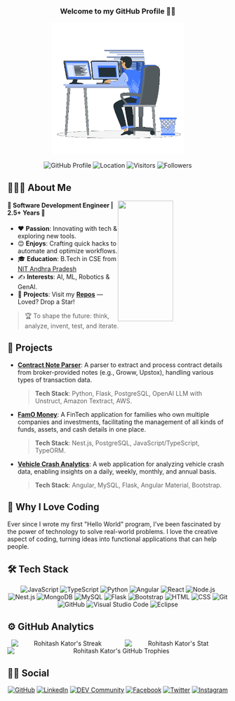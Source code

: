 <div align="center">
    <h3>Welcome to my GitHub Profile 👋🏻</h3>
    <div>
        <img alt="Focused developer working at a multi-monitor setup" height="300" width="auto" src="https://github.com/itsrkator/itsrkator/blob/main/code_in_focus.gif" />
    </div>

![GitHub Profile](https://img.shields.io/badge/@Rohitash%20Kator-purple?logo=github&logoColor=white&style=for-the-badge)
![Location](https://img.shields.io/badge/Location-India-green?style=for-the-badge)
![Visitors](https://komarev.com/ghpvc/?username=itsRkator&label=Visitors&color=0e75b6&style=for-the-badge)
![Followers](https://img.shields.io/github/followers/itsRkator?style=for-the-badge)

</div>

## 👨🏻‍💻 About Me

<img height="275" width="50%" align="right" src="https://github-readme-stats.vercel.app/api/top-langs?username=itsRkator&show_icons=true&theme=algolia&include_all_commits=true&count_private=true"/>

#### 🚀 Software Development Engineer | 2.5+ Years 💼

- ❤️ **Passion**: Innovating with tech & exploring new tools.
- 😊 **Enjoys**: Crafting quick hacks to automate and optimize workflows.
- 🎓 **Education**: B.Tech in CSE from [NIT Andhra Pradesh](https://www.nitandhra.ac.in)
- ✍️ **Interests**: AI, ML, Robotics & GenAI.
- 🌟 **Projects**: Visit my **[Repos](https://github.com/itsRkator?tab=repositories)** — Loved? Drop a Star!

> 🏆 To shape the future: think, analyze, invent, test, and iterate.

## 🌟 Projects

- **[Contract Note Parser](https://github.com/itsRkator/contract-note-parser)**: A parser to extract and process contract details from broker-provided notes (e.g., Groww, Upstox), handling various types of transaction data.

  > **Tech Stack**: Python, Flask, PostgreSQL, OpenAI LLM with Unstruct, Amazon Textract, AWS.

- **[FamO Money](https://github.com/itsRkator/famo-money)**: A FinTech application for families who own multiple companies and investments, facilitating the management of all kinds of funds, assets, and cash details in one place.

  > **Tech Stack**: Nest.js, PostgreSQL, JavaScript/TypeScript, TypeORM.

- **[Vehicle Crash Analytics](https://github.com/itsRkator/vehicle-crash-analytics)**: A web application for analyzing vehicle crash data, enabling insights on a daily, weekly, monthly, and annual basis.
  > **Tech Stack**: Angular, MySQL, Flask, Angular Material, Bootstrap.

## 🎯 Why I Love Coding

Ever since I wrote my first "Hello World" program, I’ve been fascinated by the power of technology to solve real-world problems. I love the creative aspect of coding, turning ideas into functional applications that can help people.

## 🛠 Tech Stack

<div align="center">

![JavaScript](https://img.shields.io/badge/-JavaScript-05122A?style=flat&logo=javascript)
![TypeScript](https://img.shields.io/badge/-TypeScript-05122A?style=flat&logo=typescript)
![Python](https://img.shields.io/badge/-Python-05122A?style=flat&logo=python)
![Angular](https://img.shields.io/badge/-Angular-05122A?style=flat&logo=angular)
![React](https://img.shields.io/badge/-React-05122A?style=flat&logo=react)
![Node.js](https://img.shields.io/badge/-Node.js-05122A?style=flat&logo=node.js)
![Nest.js](https://img.shields.io/badge/-Nest.js-05122A?style=flat&logo=nestjs)
![MongoDB](https://img.shields.io/badge/-MongoDB-05122A?style=flat&logo=mongodb)
![MySQL](https://img.shields.io/badge/-MySQL-05122A?style=flat&logo=mysql)
![Flask](https://img.shields.io/badge/-Flask-05122A?style=flat&logo=flask)
![Bootstrap](https://img.shields.io/badge/-Bootstrap-05122A?style=flat&logo=bootstrap&logoColor=563D7C)
![HTML](https://img.shields.io/badge/-HTML-05122A?style=flat&logo=HTML5)
![CSS](https://img.shields.io/badge/-CSS-05122A?style=flat&logo=CSS3&logoColor=1572B6)
![Git](https://img.shields.io/badge/-Git-05122A?style=flat&logo=git)
![GitHub](https://img.shields.io/badge/-GitHub-05122A?style=flat&logo=github)
![Visual Studio Code](https://img.shields.io/badge/-Visual%20Studio%20Code-05122A?style=flat&logo=visual-studio-code&logoColor=007ACC)
![Eclipse](https://img.shields.io/badge/-Eclipse-05122A?style=flat&logo=eclipse-ide&logoColor=2C2255)

</div>

## ⚙️ GitHub Analytics

<div align="center" style="display: flex; flex-wrap: wrap; justify-content: space-around; align-items: center;">
    <img width="48%" src="https://streak-stats.demolab.com?user=itsRkator&theme=algolia&hide_border=false" alt="Rohitash Kator's Streak" />
    <img width="45%" src="https://github-readme-stats.vercel.app/api?username=itsRkator&show_icons=true&theme=algolia&count_private=true" alt="Rohitash Kator's Stat" />
    <img align="center" width="100%" src="https://github-profile-trophy.vercel.app/?username=itsRkator&theme=algolia&row=1&column=7" alt="Rohitash Kator's GitHub Trophies" />

<!-- ![Rohitash Kator's Streak](https://streak-stats.demolab.com?user=itsRkator&theme=algolia&hide_border=false)
![Rohitash Kator's Stats](https://github-readme-stats.vercel.app/api?username=itsRkator&show_icons=true&theme=algolia&count_private=true)
![Rohitash Kator's GitHub Trophies](https://github-profile-trophy.vercel.app/?username=itsRkator&theme=algolia&row=1&column=7) -->

</div>

## 🤝🏻 Social

<div align="center">

[![GitHub](https://img.shields.io/badge/github-itsRkator-30363d?style=flat&logo=github)](https://www.github.com/itsRkator)
[![LinkedIn](https://img.shields.io/badge/linkedin-itsRkator-007bb5?style=flat&logo=linkedin)](https://www.linkedin.com/in/itsRkator)
[![DEV Community](https://img.shields.io/badge/dev-itsRkator-000000?style=flat&logo=dev.to)](https://dev.to/itsrkator)
[![Facebook](https://img.shields.io/badge/facebook-itsRkator-1877f2?style=flat&logo=facebook)](https://facebook.com/itsRkator)
[![Twitter](https://img.shields.io/badge/twitter-itsRkator-1da1f2?style=flat&logo=twitter)](https://twitter.com/itsRkator)
[![Instagram](https://img.shields.io/badge/instagram-itsRkator-ff105d?style=flat&logo=instagram)](https://instagram.com/itsRkator)

</div>
